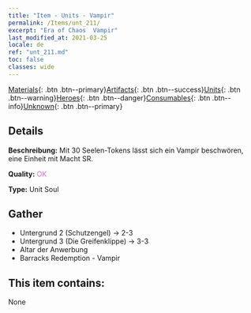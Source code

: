 ```yaml
---
title: "Item - Units - Vampir"
permalink: /Items/unt_211/
excerpt: "Era of Chaos  Vampir"
last_modified_at: 2021-03-25
locale: de
ref: "unt_211.md"
toc: false
classes: wide
---
```

 [Materials](/de/Items/){: .btn .btn--primary}[Artifacts](/de/Items/Artifacts/){: .btn .btn--success}[Units](/de/Items/Units/){: .btn .btn--warning}[Heroes](/de/Items/Heroes/){: .btn .btn--danger}[Consumables](/de/Items/Consumables/){: .btn .btn--info}[Unknown](/de/Items/Unknown/){: .btn .btn--primary}

## Details
 **Beschreibung:** Mit 30 Seelen-Tokens lässt sich ein Vampir beschwören, eine Einheit mit Macht SR.

 **Quality:** <span style="color: #DA70D6">OK</span>

 **Type:** Unit Soul

## Gather

*    Untergrund 2 (Schutzengel) -> 2-3 
*    Untergrund 3 (Die Greifenklippe) -> 3-3 
*    Altar der Anwerbung 
*    Barracks Redemption - Vampir 

## This item contains:

  None

